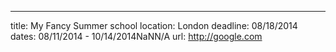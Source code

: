 ---
title: My Fancy Summer school
location: London
deadline: 08/18/2014
dates: 08/11/2014 - 10/14/2014NaNN/A
url: http://google.com